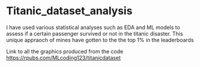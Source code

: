 # Titanic_dataset_analysis
I have used various statistical analyses such as EDA and ML models to assess if a certain passenger survived or not in the titanic disaster.
This unique appraoch of mines have gotten to the the top 1% in the leaderboards

Link to all the graphics produced from the code
https://rpubs.com/MLcoding123/titanicdataset
